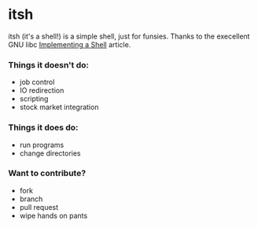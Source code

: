 itsh
====

itsh (it's a shell!) is a simple shell, just for funsies.  Thanks to the execellent GNU libc [Implementing a Shell](http://www.gnu.org/software/libc/manual/html_node/Implementing-a-Shell.html#Implementing-a-Shell) article.

### Things it doesn't do:

* job control
* IO redirection
* scripting
* stock market integration

### Things it does do:

* run programs
* change directories

### Want to contribute?

* fork
* branch
* pull request
* wipe hands on pants


